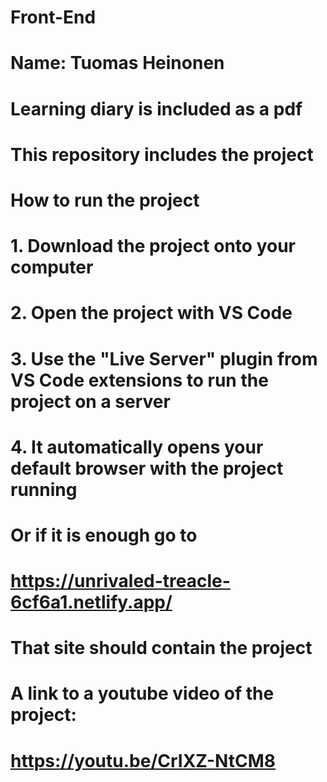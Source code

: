 # Front-End
# Name: Tuomas Heinonen
# Learning diary is included as a pdf
# This repository includes the project

# How to run the project
# 1. Download the project onto your computer
# 2. Open the project with VS Code
# 3. Use the "Live Server" plugin from VS Code extensions to run the project on a server
# 4. It automatically opens your default browser with the project running

# Or if it is enough go to 
# https://unrivaled-treacle-6cf6a1.netlify.app/

# That site should contain the project

# A link to a youtube video of the project:
# https://youtu.be/CrIXZ-NtCM8
